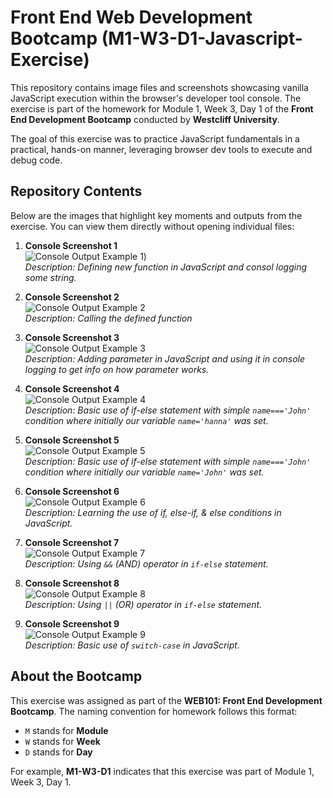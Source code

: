 # Front End Web Development Bootcamp (M1-W3-D1-Javascript-Exercise)

This repository contains image files and screenshots showcasing vanilla JavaScript execution within the browser's developer tool console. The exercise is part of the homework for Module 1, Week 3, Day 1 of the **Front End Development Bootcamp** conducted by **Westcliff University**. 

The goal of this exercise was to practice JavaScript fundamentals in a practical, hands-on manner, leveraging browser dev tools to execute and debug code.

## Repository Contents
Below are the images that highlight key moments and outputs from the exercise. You can view them directly without opening individual files:

1. **Console Screenshot 1**  
   ![Console Output Example 1](https://github.com/Ningsang-Jabegu/M1-W3-D1-Javascript-Exercise/blob/main/M1-W3-D1%20Javascript%20Exercise/demo1w1.JPG))  
   _Description: Defining new function in JavaScript and consol logging some string._

2. **Console Screenshot 2**  
   ![Console Output Example 2](https://github.com/Ningsang-Jabegu/M1-W3-D1-Javascript-Exercise/blob/main/M1-W3-D1%20Javascript%20Exercise/demo1w2.JPG)  
   _Description: Calling the defined function_

3. **Console Screenshot 3**  
   ![Console Output Example 3](https://github.com/Ningsang-Jabegu/M1-W3-D1-Javascript-Exercise/blob/main/M1-W3-D1%20Javascript%20Exercise/demo1w3.JPG)  
   _Description: Adding parameter in JavaScript and using it in console logging to get info on how parameter works._

4. **Console Screenshot 4**  
   ![Console Output Example 4](https://github.com/Ningsang-Jabegu/M1-W3-D1-Javascript-Exercise/blob/main/M1-W3-D1%20Javascript%20Exercise/demo1w4.JPG)  
   _Description: Basic use of if-else statement with simple `name==='John'` condition where initially our variable `name='hanna'` was set._

5. **Console Screenshot 5**  
   ![Console Output Example 5](https://github.com/Ningsang-Jabegu/M1-W3-D1-Javascript-Exercise/blob/main/M1-W3-D1%20Javascript%20Exercise/demo1w5.JPG)  
   _Description: Basic use of if-else statement with simple `name==='John'` condition where initially our variable `name='John'` was set._

6. **Console Screenshot 6**  
   ![Console Output Example 6](https://github.com/Ningsang-Jabegu/M1-W3-D1-Javascript-Exercise/blob/main/M1-W3-D1%20Javascript%20Exercise/demo1w6.JPG)  
   _Description: Learning the use of if, else-if, & else conditions in JavaScript._

7. **Console Screenshot 7**  
   ![Console Output Example 7](https://github.com/Ningsang-Jabegu/M1-W3-D1-Javascript-Exercise/blob/main/M1-W3-D1%20Javascript%20Exercise/demo1w7.JPG)  
   _Description: Using `&&` (AND) operator in `if-else` statement._

8. **Console Screenshot 8**  
   ![Console Output Example 8](https://github.com/Ningsang-Jabegu/M1-W3-D1-Javascript-Exercise/blob/main/M1-W3-D1%20Javascript%20Exercise/demo1w8.JPG)  
   _Description: Using `||` (OR) operator in `if-else` statement._

9. **Console Screenshot 9**  
   ![Console Output Example 9](https://github.com/Ningsang-Jabegu/M1-W3-D1-Javascript-Exercise/blob/main/M1-W3-D1%20Javascript%20Exercise/demo1w9.JPG)  
   _Description: Basic use of `switch-case` in JavaScript._

## About the Bootcamp
This exercise was assigned as part of the **WEB101: Front End Development Bootcamp**. The naming convention for homework follows this format:
- `M` stands for **Module**
- `W` stands for **Week**
- `D` stands for **Day**

For example, **M1-W3-D1** indicates that this exercise was part of Module 1, Week 3, Day 1.
